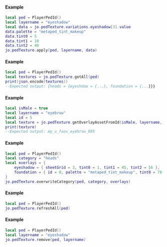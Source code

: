 <!-- #region g_client|jo.pedTexture.apply -->
#### Example
```lua
local ped = PlayerPedId()
local layername = "eyeshadow"
local data = jo.pedTexture.variations.eyeshadow[3].value
data.palette = "metaped_tint_makeup"
data.tint0 = 5
data.tint1 = 10
data.tint2 = 40
jo.pedTexture.apply(ped, layername, data)

```
<!-- #endregion g_client|jo.pedTexture.apply -->


<!-- #region g_client|jo.pedTexture.getAll -->
#### Example
```lua
local ped = PlayerPedId()
local textures = jo.pedTexture.getAll(ped)
print(json.encode(textures))
--Expected output: {heads = {eyeshdow = {...}, foundation = {...}}}

```
<!-- #endregion g_client|jo.pedTexture.getAll -->


<!-- #region g_client|jo.pedTexture.getOverlayAssetFromId -->
#### Example
```lua
local isMale = true
local layername = "eyebrow"
local id = 5
local texture = jo.pedTexture.getOverlayAssetFromId(isMale, layername, id)
print(texture)
--Expected output: mp_u_faov_eyebrow_005

```
<!-- #endregion g_client|jo.pedTexture.getOverlayAssetFromId -->


<!-- #region g_client|jo.pedTexture.overwriteCategory -->
#### Example
```lua
local ped = PlayerPedId()
local category = "heads"
local overlays = {
    eyeshadow = { sheetGrid = 3, tint0 = 1, tint1 = 45, tint2 = 56 },
    foundation = { id = 0, palette = "metaped_tint_makeup", tint0 = 78 }
}
jo.pedTexture.overwriteCategory(ped, category, overlays)

```
<!-- #endregion g_client|jo.pedTexture.overwriteCategory -->


<!-- #region g_client|jo.pedTexture.refreshAll -->
#### Example
```lua
local ped = PlayerPedId()
jo.pedTexture.refreshAll(ped)

```
<!-- #endregion g_client|jo.pedTexture.refreshAll -->


<!-- #region g_client|jo.pedTexture.remove -->
#### Example
```lua
local ped = PlayerPedId()
local layername = "eyeshadow"
jo.pedTexture.remove(ped, layername)

```
<!-- #endregion g_client|jo.pedTexture.remove -->

